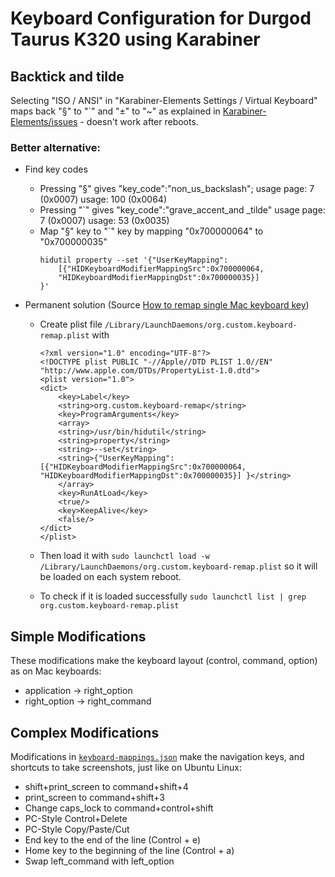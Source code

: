 # Keyboard Configuration for Durgod Taurus K320 using Karabiner

## Backtick and tilde
Selecting "ISO / ANSI" in "Karabiner-Elements Settings / Virtual Keyboard" maps back "§" to "`" and "±" to "~" as explained in [Karabiner-Elements/issues](https://github.com/pqrs-org/Karabiner-Elements/issues/345) - doesn't work after reboots.

### Better alternative:
- Find key codes
    * Pressing "§" gives "key_code":"non_us_backslash"; usage page: 7 (0x0007) usage: 100 (0x0064)
    * Pressing "`" gives "key_code":"grave_accent_and _tilde" usage page: 7 (0x0007) usage: 53 (0x0035)
    * Map "§" key to "`" key by mapping "0x700000064" to "0x700000035"
        ```
        hidutil property --set '{"UserKeyMapping":
            [{"HIDKeyboardModifierMappingSrc":0x700000064,
            "HIDKeyboardModifierMappingDst":0x700000035}]
        }'
        ```

- Permanent solution (Source [How to remap single Mac keyboard key](https://www.grzegorowski.com/how-to-remap-single-mac-keyboard-key))
    * Create plist file `/Library/LaunchDaemons/org.custom.keyboard-remap.plist` with

        ```
        <?xml version="1.0" encoding="UTF-8"?>
        <!DOCTYPE plist PUBLIC "-//Apple//DTD PLIST 1.0//EN" "http://www.apple.com/DTDs/PropertyList-1.0.dtd">
        <plist version="1.0">
        <dict>
            <key>Label</key>
            <string>org.custom.keyboard-remap</string>
            <key>ProgramArguments</key>
            <array>
            <string>/usr/bin/hidutil</string>
            <string>property</string>
            <string>--set</string>
            <string>{"UserKeyMapping": [{"HIDKeyboardModifierMappingSrc":0x700000064, "HIDKeyboardModifierMappingDst":0x700000035}] }</string>
            </array>
            <key>RunAtLoad</key>
            <true/>
            <key>KeepAlive</key>
            <false/>
        </dict>
        </plist>
        ```
    * Then load it with `sudo launchctl load -w /Library/LaunchDaemons/org.custom.keyboard-remap.plist` so it will be loaded on each system reboot.

    * To check if it is loaded successfully `sudo launchctl list | grep org.custom.keyboard-remap.plist`

## Simple Modifications
These modifications make the keyboard layout (control, command, option) as on Mac keyboards:

* application -> right_option
* right_option -> right_command

## Complex Modifications
Modifications in [`keyboard-mappings.json`](https://raw.githubusercontent.com/markolalovic/my-macos-config-files/main/keyboard/keyboard-mappings.json) make the navigation keys, and shortcuts to take screenshots, just like on Ubuntu Linux:

* shift+print_screen to command+shift+4
* print_screen to command+shift+3
* Change caps_lock to command+control+shift
* PC-Style Control+Delete
* PC-Style Copy/Paste/Cut
* End key to the end of the line (Control + e)
* Home key to the beginning of the line (Control + a)
* Swap left_command with left_option
